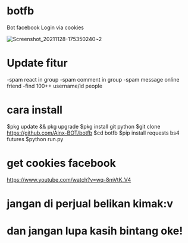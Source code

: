 # botfb
Bot facebook Login via cookies

![Screenshot_20211128-175350240~2](https://user-images.githubusercontent.com/52388234/143765212-69574e84-89ee-4c61-9466-f1c207f4a822.jpg)

# Update fitur
-spam react in group
-spam comment in group
-spam message online friend
-find 100++ username/id people

# cara install
$pkg update && pkg upgrade
$pkg install git python
$git clone https://github.com/Ainx-BOT/botfb
$cd botfb
$pip install requests bs4 futures
$python run.py
# get cookies facebook
https://www.youtube.com/watch?v=wq-8mVtK_V4
# jangan di perjual belikan kimak:v
# dan jangan lupa kasih bintang oke!
